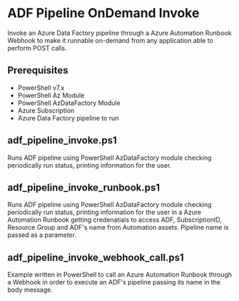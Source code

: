 # ADF Pipeline OnDemand Invoke
Invoke an Azure Data Factory pipeline through a Azure Automation Runbook Webhook to make it runnable on-demand from any application able to perform POST calls.

## Prerequisites 
- PowerShell v7.x
- PowerShell Az Module
- PowerShell AzDataFactory Module
- Azure Subscription
- Azure Data Factory pipeline to run

## adf_pipeline_invoke.ps1
Runs ADF pipeline using PowerShell AzDataFactory module checking periodically run status, printing information for the user.

## adf_pipeline_invoke_runbook.ps1
Runs ADF pipeline using PowerShell AzDataFactory module checking periodically run status, printing information for the user in a Azure Automation Runbook getting 
credenatials to access ADF, SubscriptionID, Resource Group and ADF's name from Automation assets.
Pipeline name is passed as a parameter.

## adf_pipeline_invoke_webhook_call.ps1
Example written in PowerShell to call an Azure Automation Runbook through a Webhook in order to execute an ADF's pipeline passing its name in the body message.